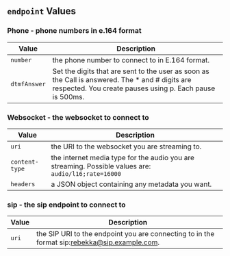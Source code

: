 ## `endpoint` Values

### Phone - phone numbers in e.164 format

Value | Description
-- | --
`number` | the phone number to connect to in E.164 format.
`dtmfAnswer` | Set the digits that are sent to the user as soon as the Call is answered. The * and # digits are respected. You create pauses using p. Each pause is 500ms.

### Websocket - the websocket to connect to

Value | Description
-- | --
`uri` | the URI to the websocket you are streaming to.
`content-type` | the internet media type for the audio you are streaming. Possible values are: `audio/l16;rate=16000`
`headers` | a JSON object containing any metadata you want.

### sip - the sip endpoint to connect to

Value | Description
-- | --
`uri` | the SIP URI to the endpoint you are connecting to in the format sip:rebekka@sip.example.com.
